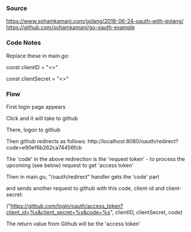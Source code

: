 ### Source
https://www.sohamkamani.com/golang/2018-06-24-oauth-with-golang/  
https://github.com/sohamkamani/go-oauth-example  

### Code Notes
Replace these in main.go:  

const clientID = "<>"  

const clientSecret = "<>"  

### Flow
First login page appears

Click and it will take to github

There, logon to github

Then github redirects as follows: http://localhost:8080/oauth/redirect?code=e90ef6b262ca74456fcb

The 'code' in the above redirection is the 'request token' - to process the upcoming (see below) request to get 'access token'

Then in main.go, "/oauth/redirect" handler gets the 'code' part

and sends another request to github with this code, client-id and client-secret: 

("https://github.com/login/oauth/access_token?client_id=%s&client_secret=%s&code=%s", clientID, clientSecret, code)

The return value from Github will be the 'access token'


